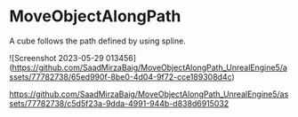 # MoveObjectAlongPath

A cube follows the path defined by using spline. 

![Screenshot 2023-05-29 013456]
(https://github.com/SaadMirzaBaig/MoveObjectAlongPath_UnrealEngine5/assets/77782738/65ed990f-8be0-4d04-9f72-cce189308d4c)



https://github.com/SaadMirzaBaig/MoveObjectAlongPath_UnrealEngine5/assets/77782738/c5d5f23a-9dda-4991-944b-d838d6915032


